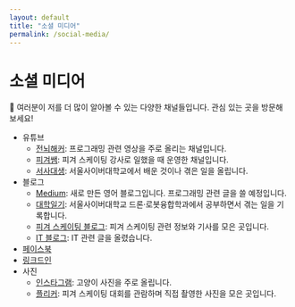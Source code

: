 ```yaml
---
layout: default
title: "소셜 미디어"
permalink: /social-media/
---
```


# 소셜 미디어

🤝 여러분이 저를 더 많이 알아볼 수 있는 다양한 채널들입니다. 관심 있는 곳을 방문해 보세요!

- 유튜브
  - [전뇌해커](https://www.youtube.com/@ychoikr): 프로그래밍 관련 영상을 주로 올리는 채널입니다.
  - [피겨쌤](https://www.youtube.com/@figuresam): 피겨 스케이팅 강사로 일했을 때 운영한 채널입니다.
  - [서사대생](https://www.youtube.com/@yc_scu): 서울사이버대학교에서 배운 것이나 겪은 일을 올립니다.
- 블로그
  - [Medium](https://medium.com/@ychoikr): 새로 만든 영어 블로그입니다. 프로그래밍 관련 글을 쓸 예정입니다.
  - [대학일기](http://ac.ychoi.kr/): 서울사이버대학교 드론·로봇융합학과에서 공부하면서 겪는 일을 기록합니다.
  - [피겨 스케이팅 블로그](https://blog.naver.com/sk8erchoi): 피겨 스케이팅 관련 정보와 기사를 모은 곳입니다.
  - [IT 블로그](https://yong-it.blogspot.com/): IT 관련 글을 올렸습니다.
- [페이스북](https://www.facebook.com/ychoi22)
- [링크드인](https://www.linkedin.com/in/ychoi-kr/)
- 사진
  - [인스타그램](https://www.instagram.com/banghwadong_nabi/): 고양이 사진을 주로 올립니다.
  - [플리커](https://www.flickr.com/people/sk8er_choi/): 피겨 스케이팅 대회를 관람하며 직접 촬영한 사진을 모은 곳입니다.
